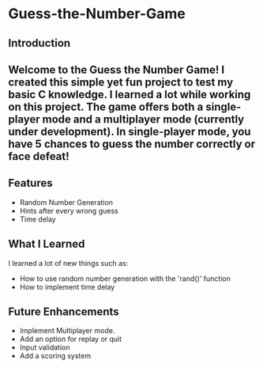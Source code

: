 # Guess-the-Number-Game
## Introduction
Welcome to the Guess the Number Game! I created this simple yet fun project to test my basic C knowledge. I learned a lot while working on this project. The game offers both a single-player mode and a multiplayer mode (currently under development). In single-player mode, you have 5 chances to guess the number correctly or face defeat!
---
## Features
- Random Number Generation
- Hints after every wrong guess
- Time delay
## What I Learned
I learned a lot of new things such as:
- How to use random number generation with the 'rand()' function
- How to implement time delay
## Future Enhancements
- Implement Multiplayer mode.
- Add an option for replay or quit
- Input validation
- Add a scoring system

